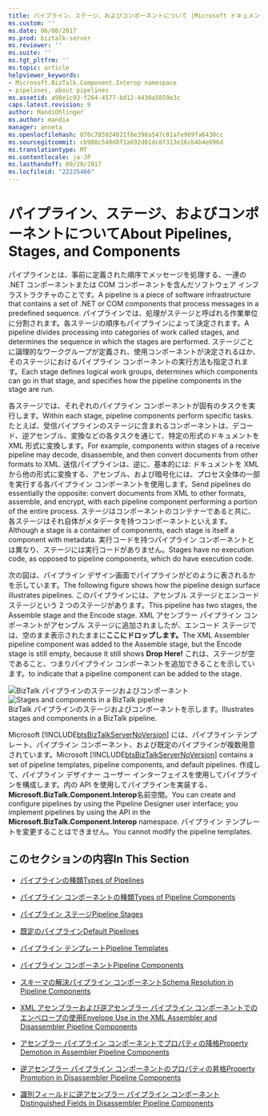```yaml
---
title: パイプライン、ステージ、およびコンポーネントについて |Microsoft ドキュメント
ms.custom: ''
ms.date: 06/08/2017
ms.prod: biztalk-server
ms.reviewer: ''
ms.suite: ''
ms.tgt_pltfrm: ''
ms.topic: article
helpviewer_keywords:
- Microsoft.BizTalk.Component.Interop namespace
- pipelines, about pipelines
ms.assetid: a98e1c93-f264-4577-bd12-4430a5859e3c
caps.latest.revision: 9
author: MandiOhlinger
ms.author: mandia
manager: anneta
ms.openlocfilehash: 070c785924021f8e398a547c01afe969fa6430cc
ms.sourcegitcommit: cb908c540d8f1a692d01dc8f313e16cb4b4e696d
ms.translationtype: MT
ms.contentlocale: ja-JP
ms.lasthandoff: 09/20/2017
ms.locfileid: "22225466"
---
```

# <a name="about-pipelines-stages-and-components"></a><span data-ttu-id="5a347-102">パイプライン、ステージ、およびコンポーネントについて</span><span class="sxs-lookup"><span data-stu-id="5a347-102">About Pipelines, Stages, and Components</span></span>
<span data-ttu-id="5a347-103">パイプラインとは、事前に定義された順序でメッセージを処理する、一連の .NET コンポーネントまたは COM コンポーネントを含んだソフトウェア インフラストラクチャのことです。</span><span class="sxs-lookup"><span data-stu-id="5a347-103">A pipeline is a piece of software infrastructure that contains a set of .NET or COM components that process messages in a predefined sequence.</span></span> <span data-ttu-id="5a347-104">パイプラインでは、処理がステージと呼ばれる作業単位に分割されます。各ステージの順序もパイプラインによって決定されます。</span><span class="sxs-lookup"><span data-stu-id="5a347-104">A pipeline divides processing into categories of work called stages, and determines the sequence in which the stages are performed.</span></span> <span data-ttu-id="5a347-105">ステージごとに論理的なワークグループが定義され、使用コンポーネントが決定されるほか、そのステージにおけるパイプライン コンポーネントの実行方法も指定されます。</span><span class="sxs-lookup"><span data-stu-id="5a347-105">Each stage defines logical work groups, determines which components can go in that stage, and specifies how the pipeline components in the stage are run.</span></span>  
  
 <span data-ttu-id="5a347-106">各ステージでは、それぞれのパイプライン コンポーネントが固有のタスクを実行します。</span><span class="sxs-lookup"><span data-stu-id="5a347-106">Within each stage, pipeline components perform specific tasks.</span></span> <span data-ttu-id="5a347-107">たとえば、受信パイプラインのステージに含まれるコンポーネントは、デコード、逆アセンブル、変換などの各タスクを通じて、特定の形式のドキュメントを XML 形式に変換します。</span><span class="sxs-lookup"><span data-stu-id="5a347-107">For example, components within stages of a receive pipeline may decode, disassemble, and then convert documents from other formats to XML.</span></span> <span data-ttu-id="5a347-108">送信パイプラインは、逆に、基本的には: ドキュメントを XML から他の形式に変換する、アセンブル、および暗号化には、プロセス全体の一部を実行する各パイプライン コンポーネントを使用します。</span><span class="sxs-lookup"><span data-stu-id="5a347-108">Send pipelines do essentially the opposite: convert documents from XML to other formats, assemble, and encrypt, with each pipeline component performing a portion of the entire process.</span></span> <span data-ttu-id="5a347-109">ステージはコンポーネントのコンテナーであると共に、各ステージはそれ自体がメタデータを持つコンポーネントといえます。</span><span class="sxs-lookup"><span data-stu-id="5a347-109">Although a stage is a container of components, each stage is itself a component with metadata.</span></span> <span data-ttu-id="5a347-110">実行コードを持つパイプライン コンポーネントとは異なり、ステージには実行コードがありません。</span><span class="sxs-lookup"><span data-stu-id="5a347-110">Stages have no execution code, as opposed to pipeline components, which do have execution code.</span></span>  
  
 <span data-ttu-id="5a347-111">次の図は、パイプライン デザイン画面でパイプラインがどのように表されるかを示しています。</span><span class="sxs-lookup"><span data-stu-id="5a347-111">The following figure shows how the pipeline design surface illustrates pipelines.</span></span> <span data-ttu-id="5a347-112">このパイプラインには、アセンブル ステージとエンコード ステージという 2 つのステージがあります。</span><span class="sxs-lookup"><span data-stu-id="5a347-112">This pipeline has two stages, the Assemble stage and the Encode stage.</span></span> <span data-ttu-id="5a347-113">XML アセンブラー パイプライン コンポーネントがアセンブル ステージに追加されましたが、エンコード ステージでは、空のまま表示されたままに**ここにドロップします。**</span><span class="sxs-lookup"><span data-stu-id="5a347-113">The XML Assembler pipeline component was added to the Assemble stage, but the Encode stage is still empty, because it still shows **Drop Here!**</span></span> <span data-ttu-id="5a347-114">これは、ステージが空であること、つまりパイプライン コンポーネントを追加できることを示しています。</span><span class="sxs-lookup"><span data-stu-id="5a347-114">to indicate that a pipeline component can be added to the stage.</span></span>  
  
 <span data-ttu-id="5a347-115">![BizTalk パイプラインのステージおよびコンポーネント](../core/media/ebiz-pipe-stages02.gif "ebiz_pipe_stages02")</span><span class="sxs-lookup"><span data-stu-id="5a347-115">![Stages and components in a BizTalk pipeline](../core/media/ebiz-pipe-stages02.gif "ebiz_pipe_stages02")</span></span>  
<span data-ttu-id="5a347-116">BizTalk パイプラインのステージおよびコンポーネントを示します。</span><span class="sxs-lookup"><span data-stu-id="5a347-116">Illustrates stages and components in a BizTalk pipeline.</span></span>  
  
 <span data-ttu-id="5a347-117">Microsoft [!INCLUDE[btsBizTalkServerNoVersion](../includes/btsbiztalkservernoversion-md.md)] には、パイプライン テンプレート、パイプライン コンポーネント、および既定のパイプラインが複数用意されています。</span><span class="sxs-lookup"><span data-stu-id="5a347-117">Microsoft [!INCLUDE[btsBizTalkServerNoVersion](../includes/btsbiztalkservernoversion-md.md)] contains a set of pipeline templates, pipeline components, and default pipelines.</span></span> <span data-ttu-id="5a347-118">作成して、パイプライン デザイナー ユーザー インターフェイスを使用してパイプラインを構成します。内の API を使用してパイプラインを実装する、 **Microsoft.BizTalk.Component.Interop**名前空間。</span><span class="sxs-lookup"><span data-stu-id="5a347-118">You can create and configure pipelines by using the Pipeline Designer user interface; you implement pipelines by using the API in the **Microsoft.BizTalk.Component.Interop** namespace.</span></span> <span data-ttu-id="5a347-119">パイプライン テンプレートを変更することはできません。</span><span class="sxs-lookup"><span data-stu-id="5a347-119">You cannot modify the pipeline templates.</span></span>  
  
## <a name="in-this-section"></a><span data-ttu-id="5a347-120">このセクションの内容</span><span class="sxs-lookup"><span data-stu-id="5a347-120">In This Section</span></span>  
  
-   [<span data-ttu-id="5a347-121">パイプラインの種類</span><span class="sxs-lookup"><span data-stu-id="5a347-121">Types of Pipelines</span></span>](../core/types-of-pipelines.md)  
  
-   [<span data-ttu-id="5a347-122">パイプライン コンポーネントの種類</span><span class="sxs-lookup"><span data-stu-id="5a347-122">Types of Pipeline Components</span></span>](../core/types-of-pipeline-components.md)  
  
-   [<span data-ttu-id="5a347-123">パイプライン ステージ</span><span class="sxs-lookup"><span data-stu-id="5a347-123">Pipeline Stages</span></span>](../core/pipeline-stages.md)  
  
-   [<span data-ttu-id="5a347-124">既定のパイプライン</span><span class="sxs-lookup"><span data-stu-id="5a347-124">Default Pipelines</span></span>](../core/default-pipelines.md)  
  
-   [<span data-ttu-id="5a347-125">パイプライン テンプレート</span><span class="sxs-lookup"><span data-stu-id="5a347-125">Pipeline Templates</span></span>](../core/pipeline-templates.md)  
  
-   [<span data-ttu-id="5a347-126">パイプライン コンポーネント</span><span class="sxs-lookup"><span data-stu-id="5a347-126">Pipeline Components</span></span>](../core/pipeline-components.md)  
  
-   [<span data-ttu-id="5a347-127">スキーマの解決パイプライン コンポーネント</span><span class="sxs-lookup"><span data-stu-id="5a347-127">Schema Resolution in Pipeline Components</span></span>](../core/schema-resolution-in-pipeline-components.md)  
  
-   [<span data-ttu-id="5a347-128">XML アセンブラーおよび逆アセンブラー パイプライン コンポーネントでのエンベロープの使用</span><span class="sxs-lookup"><span data-stu-id="5a347-128">Envelope Use in the XML Assembler and Disassembler Pipeline Components</span></span>](../core/envelope-use-in-the-xml-assembler-and-disassembler-pipeline-components.md)  
  
-   [<span data-ttu-id="5a347-129">アセンブラー パイプライン コンポーネントでプロパティの降格</span><span class="sxs-lookup"><span data-stu-id="5a347-129">Property Demotion in Assembler Pipeline Components</span></span>](../core/property-demotion-in-assembler-pipeline-components.md)  
  
-   [<span data-ttu-id="5a347-130">逆アセンブラー パイプライン コンポーネントのプロパティの昇格</span><span class="sxs-lookup"><span data-stu-id="5a347-130">Property Promotion in Disassembler Pipeline Components</span></span>](../core/property-promotion-in-disassembler-pipeline-components.md)  
  
-   [<span data-ttu-id="5a347-131">識別フィールドに逆アセンブラー パイプライン コンポーネント</span><span class="sxs-lookup"><span data-stu-id="5a347-131">Distinguished Fields in Disassembler Pipeline Components</span></span>](../core/distinguished-fields-in-disassembler-pipeline-components.md)
